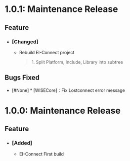 # 1.0.1: Maintenance Release
 
## Feature
* ### [Changed]

    * Rebuild EI-Connect project
        >1\. Split Platform, Include, Library into subtree
        

## Bugs Fixed
* [#None]
        * [WISECore]：Fix Lostconnect error message

# 1.0.0: Maintenance Release
 
## Feature
* ### [Added]

    * EI-Connect First build

